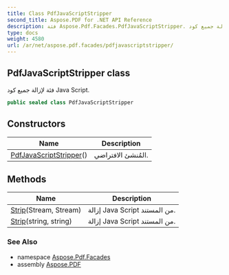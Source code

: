 ```yaml
---
title: Class PdfJavaScriptStripper
second_title: Aspose.PDF for .NET API Reference
description: فئة Aspose.Pdf.Facades.PdfJavaScriptStripper. فئة لإزالة جميع كود Java Script
type: docs
weight: 4580
url: /ar/net/aspose.pdf.facades/pdfjavascriptstripper/
---
```

## PdfJavaScriptStripper class

فئة لإزالة جميع كود Java Script.

```csharp
public sealed class PdfJavaScriptStripper
```

## Constructors

| Name | Description |
| --- | --- |
| [PdfJavaScriptStripper](pdfjavascriptstripper/)() | المُنشئ الافتراضي. |

## Methods

| Name | Description |
| --- | --- |
| [Strip](../../aspose.pdf.facades/pdfjavascriptstripper/strip/#strip)(Stream, Stream) | إزالة Java Script من المستند. |
| [Strip](../../aspose.pdf.facades/pdfjavascriptstripper/strip/#strip_1)(string, string) | إزالة Java Script من المستند. |

### See Also

* namespace [Aspose.Pdf.Facades](../../aspose.pdf.facades/)
* assembly [Aspose.PDF](../../)